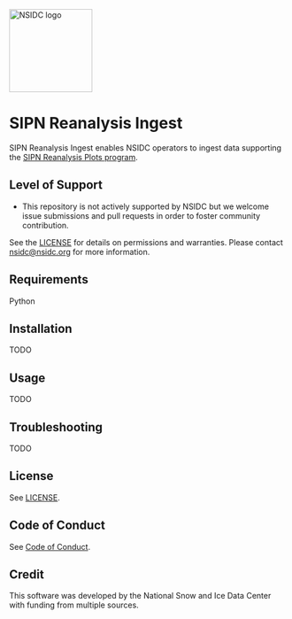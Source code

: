 <img alt="NSIDC logo" src="https://nsidc.org/themes/custom/nsidc/logo.svg" width="150" />


# SIPN Reanalysis Ingest

SIPN Reanalysis Ingest enables NSIDC operators to ingest data supporting the [SIPN
Reanalysis Plots program](https://github.com/nsidc/sipn-reanalysis-plots/).


## Level of Support

* This repository is not actively supported by NSIDC but we welcome issue submissions and
  pull requests in order to foster community contribution.

See the [LICENSE](LICENSE) for details on permissions and warranties. Please contact
nsidc@nsidc.org for more information.


## Requirements

Python


## Installation

TODO


## Usage

TODO


## Troubleshooting

TODO


## License

See [LICENSE](LICENSE).


## Code of Conduct

See [Code of Conduct](CODE_OF_CONDUCT.md).


## Credit

This software was developed by the National Snow and Ice Data Center with funding from
multiple sources.
